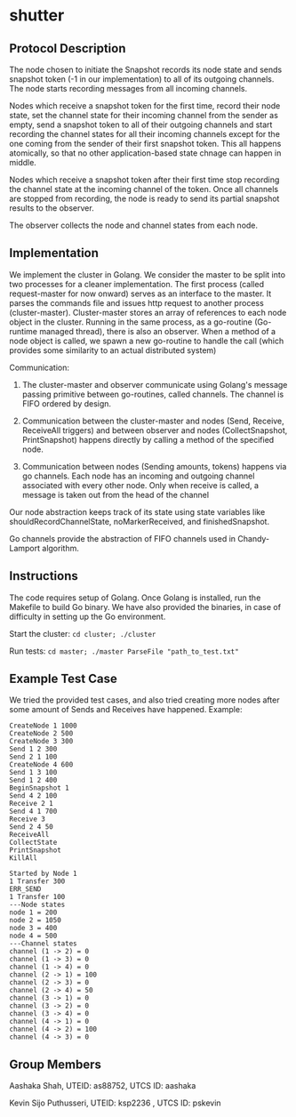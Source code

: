# shutter

## Protocol Description
The node chosen to initiate the Snapshot records its node state and sends snapshot token (-1 in our implementation) to all of its outgoing channels. The node starts recording messages from all incoming channels.

Nodes which receive a snapshot token for the first time, record their node state, set the channel state for their incoming channel from the sender as empty, send a snapshot token to all of their outgoing channels and start recording the channel states for all their incoming channels except for the one coming from the sender of their first snapshot token. This all happens atomically, so that no other application-based state chnage can happen in middle.

Nodes which receive a snapshot token after their first time stop recording the channel state at the incoming channel of the token. Once all channels are stopped from recording, the node is ready to send its partial snapshot results to the observer.

The observer collects the node and channel states from each node.

## Implementation
We implement the cluster in Golang. We consider the master to be split into two processes for a cleaner implementation. The first process (called request-master for now onward) serves as an interface to the master. It parses the commands file and issues http request to another process (cluster-master). Cluster-master stores an array of references to each node object in the cluster. Running in the same process, as a go-routine (Go-runtime managed thread), there is also an observer. When a method of a node object is called, we spawn a new go-routine to handle the call (which provides some similarity to an actual distributed system)

Communication:

1. The cluster-master and observer communicate using Golang's message passing primitive between go-routines, called channels. The channel is FIFO ordered by design.

2. Communication between the cluster-master and nodes (Send, Receive, ReceiveAll triggers) and between observer and nodes (CollectSnapshot, PrintSnapshot) happens directly by calling a method of the specified node.

3. Communication between nodes (Sending amounts, tokens) happens via go channels. Each node has an incoming and outgoing channel associated with every other node. Only when receive is called, a message is taken out from the head of the channel

Our node abstraction keeps track of its state using state variables like shouldRecordChannelState, noMarkerReceived, and finishedSnapshot.

Go channels provide the abstraction of FIFO channels used in Chandy-Lamport algorithm.

## Instructions
The code requires setup of Golang.
Once Golang is installed, run the Makefile to build Go binary.
We have also provided the binaries, in case of difficulty in setting up the Go environment.

Start the cluster:  `cd cluster; ./cluster`

Run tests: `cd master; ./master ParseFile "path_to_test.txt"`

## Example Test Case
We tried the provided test cases, and also tried creating more nodes after some amount of Sends and Receives have happened.
Example:
```
CreateNode 1 1000
CreateNode 2 500
CreateNode 3 300
Send 1 2 300
Send 2 1 100
CreateNode 4 600
Send 1 3 100
Send 1 2 400
BeginSnapshot 1
Send 4 2 100
Receive 2 1
Send 4 1 700
Receive 3
Send 2 4 50
ReceiveAll
CollectState
PrintSnapshot
KillAll
```
```
Started by Node 1
1 Transfer 300
ERR_SEND
1 Transfer 100
---Node states
node 1 = 200
node 2 = 1050
node 3 = 400
node 4 = 500
---Channel states
channel (1 -> 2) = 0
channel (1 -> 3) = 0
channel (1 -> 4) = 0
channel (2 -> 1) = 100
channel (2 -> 3) = 0
channel (2 -> 4) = 50
channel (3 -> 1) = 0
channel (3 -> 2) = 0
channel (3 -> 4) = 0
channel (4 -> 1) = 0
channel (4 -> 2) = 100
channel (4 -> 3) = 0
```

## Group Members
Aashaka Shah, UTEID: as88752, UTCS ID: aashaka

Kevin Sijo Puthusseri, UTEID: ksp2236 , UTCS ID: pskevin
